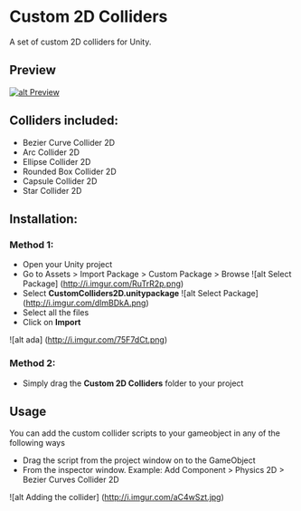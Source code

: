 # Custom 2D Colliders
A set of custom 2D colliders for Unity.

## Preview
[![alt Preview](http://i.imgur.com/jbxKI0x.png)](https://www.youtube.com/watch?v=v6FlvXqluYA)

## Colliders included:
* Bezier Curve Collider 2D
* Arc Collider 2D
* Ellipse Collider 2D
* Rounded Box Collider 2D
* Capsule Collider 2D
* Star Collider 2D


## Installation:
### Method 1:

- Open your Unity project
- Go to Assets > Import Package > Custom Package > Browse ![alt Select Package] (http://i.imgur.com/RuTrR2p.png)
- Select **CustomColliders2D.unitypackage** ![alt Select Package] (http://i.imgur.com/dlmBDkA.png)
- Select all the files
- Click on **Import** 
 
![alt ada] (http://i.imgur.com/75F7dCt.png)


### Method 2:

- Simply drag the **Custom 2D Colliders** folder to your project

## Usage

You can add the custom collider scripts to your gameobject in any of the following ways

- Drag the script from the project window on to the GameObject
- From the inspector window. Example: Add Component > Physics 2D > Bezier Curves Collider 2D

![alt Adding the collider] (http://i.imgur.com/aC4wSzt.jpg)
